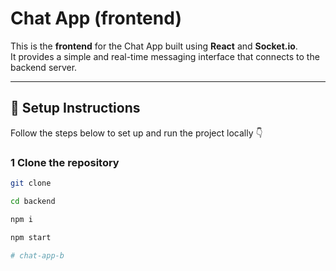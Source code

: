 # Chat App (frontend)

This is the **frontend** for the Chat App built using **React** and **Socket.io**.  
It provides a simple and real-time messaging interface that connects to the backend server.

---

## 🚀 Setup Instructions

Follow the steps below to set up and run the project locally 👇

### 1️ Clone the repository
```bash
git clone 

cd backend 

npm i 

npm start

#   c h a t - a p p - b  
 
